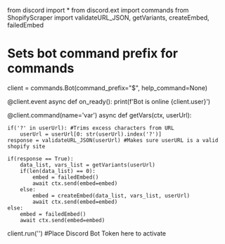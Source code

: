 from discord import *
from discord.ext import commands
from ShopifyScraper import validateURL_JSON, getVariants, createEmbed, failedEmbed

# Sets bot command prefix for commands
client = commands.Bot(command_prefix="$", help_command=None)

@client.event
async def on_ready():
        print(f'Bot is online {client.user}')

@client.command(name='var')
async def getVars(ctx, userUrl):

    if('?' in userUrl): #Trims excess characters from URL
        userUrl = userUrl[0: str(userUrl).index('?')]
    response = validateURL_JSON(userUrl) #Makes sure userURL is a valid shopify site
    
    if(response == True):
        data_list, vars_list = getVariants(userUrl)
        if(len(data_list) == 0):
            embed = failedEmbed()
            await ctx.send(embed=embed)
        else:
            embed = createEmbed(data_list, vars_list, userUrl)
            await ctx.send(embed=embed)
    else:
        embed = failedEmbed()
        await ctx.send(embed=embed)

client.run('') #Place Discord Bot Token here to activate
